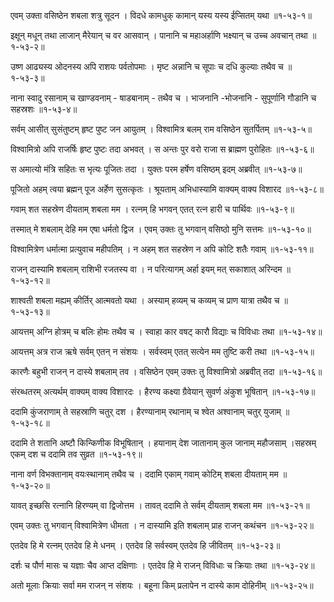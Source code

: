 एवम् उक्ता वसिष्ठेन शबला शत्रु सूदन ।
विदधे कामधुक् कामान् यस्य यस्य ईप्सितम् यथा ॥१-५३-१॥

इक्षून् मधून् तथा लाजान् मैरेयान् च वर आसवान् ।
पानानि च महाअर्हाणि भक्ष्यान् च उच्च अवचान् तथा ॥१-५३-२॥

उष्ण आढ्यस्य ओदनस्य अपि राशयः पर्वतोपमाः ।
मृष्ट अन्नानि च सूपाः च दधि कुल्याः तथैव च ॥१-५३-३॥

नाना स्वादु रसानाम् च खाण्डवनाम् - षाडबानाम् - तथैव च ।
भाजनानि -भोजनानि - सुपूर्णानि गौडानि च सहस्रशः ॥१-५३-४॥

सर्वम् आसीत् सुसंतुष्टम् हृष्ट पुष्ट जन आयुतम् ।
विश्वामित्र बलम् राम वसिष्ठेन सुतर्पितम् ॥१-५३-५॥

विश्वामित्रो अपि राजर्षिः हृष्ट पुष्टः तदा अभवत् ।
स अन्तः पुर वरो राजा स ब्राह्मण पुरोहितः ॥१-५३-६॥

स अमात्यो मंत्रि सहितः स भृत्यः पूजितः तदा ।
युक्तः परम हर्षेण वसिष्ठम् इदम् अब्रवीत् ॥१-५३-७॥

पूजितो अहम् त्वया ब्रह्मन् पूज अर्हेण सुसत्कृतः ।
श्रूयताम् अभिधास्यामि वाक्यम् वाक्य विशारद ॥१-५३-८॥

गवाम् शत सहस्रेण दीयताम् शबला मम ।
रत्नम् हि भगवन् एतत् रत्न हारी च पार्थिवः ॥१-५३-९॥

तस्मात् मे शबलाम् देहि मम एषा धर्मतो द्विज ।
एवम् उक्तः तु भगवान् वसिष्ठो मुनि सत्तमः ॥१-५३-१०॥

विश्वामित्रेण धर्मात्मा प्रत्युवाच महीपतिम् ।
न अहम् शत सहस्रेण न अपि कोटि शतैः गवाम् ॥१-५३-११॥

राजन् दास्यामि शबलाम् राशिभी रजतस्य वा ।
न परित्यागम् अर्हा इयम् मत् सकाशात् अरिन्दम ॥१-५३-१२॥

शाश्वती शबला मह्यम् कीर्तिर् आत्मवतो यथा ।
अस्याम् हव्यम् च कव्यम् च प्राण यात्रा तथैव च ॥१-५३-१३॥

आयत्तम् अग्नि होत्रम् च बलिः होमः तथैव च ।
स्वाहा कार वषट् कारौ विद्याः च विविधाः तथा ॥१-५३-१४॥

आयत्तम् अत्र राज ऋषे सर्वम् एतन् न संशयः ।
सर्वस्वम् एतत् सत्येन मम तुष्टि करी तथा ॥१-५३-१५॥

कारणैः बहुभी राजन् न दास्ये शबलाम् तव ।
वसिष्ठेन एवम् उक्तः तु विश्वामित्रो अब्रवीत् तदा ॥१-५३-१६॥

संरब्धतरम् अत्यर्थम् वाक्यम् वाक्य विशारदः ।
हैरण्य कक्ष्या ग्रैवेयान् सुवर्ण अंकुश भूषितान् ॥१-५३-१७॥

ददामि कुंजराणाम् ते सहस्राणि चतुर् दश ।
हैरण्यानाम् रथानाम् च श्वेत अश्वानाम् चतुर् युजाम् ॥१-५३-१८॥

ददामि ते शतानि अष्टौ किन्किणीक विभूषितान् ।
हयानाम् देश जातानाम् कुल जानाम् महौजसाम् ।सहस्रम् एकम् दश च ददामि तव सुव्रत ॥१-५३-१९॥

नाना वर्ण विभक्तानाम् वयःस्थानाम् तथैव च ।
ददामि एकाम् गवाम् कोटिम् शबला दीयताम् मम ॥१-५३-२०॥

यावत् इच्छसि रत्नानि हिरण्यम् वा द्विजोत्तम ।
तावत् ददामि ते सर्वम् दीयताम् शबला मम ॥१-५३-२१॥

एवम् उक्तः तु भगवान् विश्वामित्रेण धीमता ।
न दास्यामि इति शबलाम् प्राह राजन् कथंचन ॥१-५३-२२॥

एतदेव हि मे रत्नम् एतदेव हि मे धनम् ।
एतदेव हि सर्वस्वम् एतदेव हि जीवितम् ॥१-५३-२३॥

दर्शः च पौर्ण मासः च यज्ञाः चैव आप्त दक्षिणाः ।
एतदेव हि मे राजन् विविधाः च क्रियाः तथा ॥१-५३-२४॥

अतो मूलाः क्रियाः सर्वा मम राजन् न संशयः ।
बहूना किम् प्रलापेन न दास्ये काम दोहिनीम् ॥१-५३-२५॥

